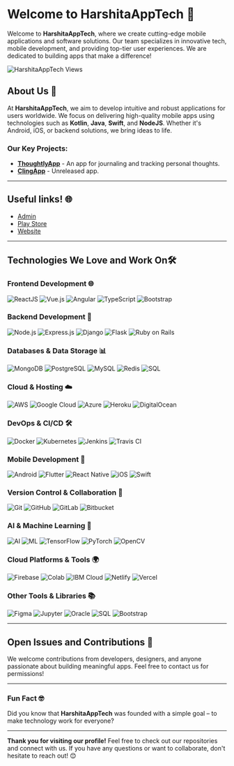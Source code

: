 # Welcome to HarshitaAppTech 👋

Welcome to **HarshitaAppTech**, where we create cutting-edge mobile applications and software solutions. Our team specializes in innovative tech, mobile development, and providing top-tier user experiences. We are dedicated to building apps that make a difference!

<p align="left"> 
  <img src="https://komarev.com/ghpvc/?username=HarshitaAppTech&repo=HarshitaAppTech&label=Views&color=green&style=for-the-badge" alt="HarshitaAppTech Views" /> 
</p>

## About Us 🚀

At **HarshitaAppTech**, we aim to develop intuitive and robust applications for users worldwide. We focus on delivering high-quality mobile apps using technologies such as **Kotlin**, **Java**, **Swift**, and **NodeJS**. Whether it's Android, iOS, or backend solutions, we bring ideas to life.

### Our Key Projects:
- [**ThoughtlyApp**](https://github.com/HarshitaAppTech/ThoughtlyApp) - An app for journaling and tracking personal thoughts.
- [**ClingApp**](https://github.com/HarshitaAppTech/ClingApp) - Unreleased app.

---

## Useful links! 🌐

- [Admin](rahul.gaur152@gmail.com)
- [Play Store](https://play.google.com/store/apps/dev?id=4729107750551931248)
- [Website](https://www.harshitaapptech.com)

---

## Technologies We Love and Work On🛠️

### Frontend Development 🌐
![ReactJS](https://img.shields.io/badge/ReactJS-61DAFB?style=flat&logo=react&logoColor=black)
![Vue.js](https://img.shields.io/badge/Vue.js-4FC08D?style=flat&logo=vue.js&logoColor=white)
![Angular](https://img.shields.io/badge/Angular-DD0031?style=flat&logo=angular&logoColor=white)
![TypeScript](https://img.shields.io/badge/TypeScript-3178C6?style=flat&logo=typescript&logoColor=white)
![Bootstrap](https://img.shields.io/badge/Bootstrap-563D7C?style=flat&logo=bootstrap&logoColor=white)

### Backend Development 🔧
![Node.js](https://img.shields.io/badge/Node.js-339933?style=flat&logo=node.js&logoColor=white)
![Express.js](https://img.shields.io/badge/Express.js-000000?style=flat&logo=express&logoColor=white)
![Django](https://img.shields.io/badge/Django-092E20?style=flat&logo=django&logoColor=white)
![Flask](https://img.shields.io/badge/Flask-000000?style=flat&logo=flask&logoColor=white)
![Ruby on Rails](https://img.shields.io/badge/Ruby_on_Rails-CC0000?style=flat&logo=ruby-on-rails&logoColor=white)

### Databases & Data Storage 📊
![MongoDB](https://img.shields.io/badge/MongoDB-47A248?style=flat&logo=mongodb&logoColor=white)
![PostgreSQL](https://img.shields.io/badge/PostgreSQL-4169E1?style=flat&logo=postgresql&logoColor=white)
![MySQL](https://img.shields.io/badge/MySQL-4479A1?style=flat&logo=mysql&logoColor=white)
![Redis](https://img.shields.io/badge/Redis-DC382D?style=flat&logo=redis&logoColor=white)
![SQL](https://img.shields.io/badge/SQL-003B57?style=flat&logo=sql&logoColor=white)

### Cloud & Hosting ☁️
![AWS](https://img.shields.io/badge/AWS-232F3E?style=flat&logo=amazonaws&logoColor=white)
![Google Cloud](https://img.shields.io/badge/Google_Cloud-4285F4?style=flat&logo=googlecloud&logoColor=white)
![Azure](https://img.shields.io/badge/Azure-0089D6?style=flat&logo=azure&logoColor=white)
![Heroku](https://img.shields.io/badge/Heroku-430098?style=flat&logo=heroku&logoColor=white)
![DigitalOcean](https://img.shields.io/badge/DigitalOcean-0080FF?style=flat&logo=digitalocean&logoColor=white)

### DevOps & CI/CD 🛠️
![Docker](https://img.shields.io/badge/Docker-2496ED?style=flat&logo=docker&logoColor=white)
![Kubernetes](https://img.shields.io/badge/Kubernetes-326CE5?style=flat&logo=kubernetes&logoColor=white)
![Jenkins](https://img.shields.io/badge/Jenkins-D24939?style=flat&logo=jenkins&logoColor=white)
![Travis CI](https://img.shields.io/badge/Travis%20CI-3EAAAF?style=flat&logo=travis&logoColor=white)

### Mobile Development 📱
![Android](https://img.shields.io/badge/Android-3DDC84?style=flat&logo=android&logoColor=white)
![Flutter](https://img.shields.io/badge/Flutter-02569B?style=flat&logo=flutter&logoColor=white)
![React Native](https://img.shields.io/badge/React%20Native-61DAFB?style=flat&logo=react&logoColor=black)
![iOS](https://img.shields.io/badge/iOS-000000?style=flat&logo=ios&logoColor=white)
![Swift](https://img.shields.io/badge/Swift-F05138?style=flat&logo=swift&logoColor=white)

### Version Control & Collaboration 🔄
![Git](https://img.shields.io/badge/Git-F05032?style=flat&logo=git&logoColor=white)
![GitHub](https://img.shields.io/badge/GitHub-181717?style=flat&logo=github&logoColor=white)
![GitLab](https://img.shields.io/badge/GitLab-FCA121?style=flat&logo=gitlab&logoColor=white)
![Bitbucket](https://img.shields.io/badge/Bitbucket-0052CC?style=flat&logo=bitbucket&logoColor=white)

### AI & Machine Learning 🤖
![AI](https://img.shields.io/badge/AI-FF4500?style=flat&logo=ai&logoColor=white)
![ML](https://img.shields.io/badge/ML-FF9800?style=flat&logo=ml&logoColor=white)
![TensorFlow](https://img.shields.io/badge/TensorFlow-FF6F00?style=flat&logo=tensorflow&logoColor=white)
![PyTorch](https://img.shields.io/badge/PyTorch-EE4C2C?style=flat&logo=pytorch&logoColor=white)
![OpenCV](https://img.shields.io/badge/OpenCV-5C3EE8?style=flat&logo=opencv&logoColor=white)

### Cloud Platforms & Tools 🌍
![Firebase](https://img.shields.io/badge/Firebase-FFCA28?style=flat&logo=firebase&logoColor=black)
![Colab](https://img.shields.io/badge/Colab-FF6F00?style=flat&logo=googlecolab&logoColor=white)
![IBM Cloud](https://img.shields.io/badge/IBM%20Cloud-0062FF?style=flat&logo=ibmcloud&logoColor=white)
![Netlify](https://img.shields.io/badge/Netlify-00C7B7?style=flat&logo=netlify&logoColor=white)
![Vercel](https://img.shields.io/badge/Vercel-000000?style=flat&logo=vercel&logoColor=white)

### Other Tools & Libraries 📚
![Figma](https://img.shields.io/badge/Figma-F24E1E?style=flat&logo=figma&logoColor=white)
![Jupyter](https://img.shields.io/badge/Jupyter-F37626?style=flat&logo=jupyter&logoColor=white)
![Oracle](https://img.shields.io/badge/Oracle-F80000?style=flat&logo=oracle&logoColor=white)
![SQL](https://img.shields.io/badge/SQL-003B57?style=flat&logo=sql&logoColor=white)
![Bootstrap](https://img.shields.io/badge/Bootstrap-563D7C?style=flat&logo=bootstrap&logoColor=white)

---

## Open Issues and Contributions 🤝

We welcome contributions from developers, designers, and anyone passionate about building meaningful apps. Feel free to contact us for permissions!

---

### Fun Fact 🤓
Did you know that **HarshitaAppTech** was founded with a simple goal – to make technology work for everyone?

---

**Thank you for visiting our profile!** Feel free to check out our repositories and connect with us. If you have any questions or want to collaborate, don't hesitate to reach out! 😊

